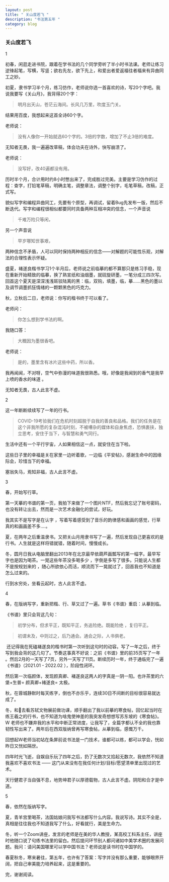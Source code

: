 ```yaml
---
layout: post
title: " 关山度若飞 "
description: "书法第五年 "
category: blog
---
```



### 关山度若飞
1

初春，闲逛走进书院，跟着在学书法的几个同学旁听了半小时书法课。老师让练习逆锋起笔，写横，写竖；欲右先左，欲下先上，和爱出者爱返福往者福来有异曲同工之妙。

初夏，隶书学习半个月，练习仿作，老师说你选一首喜欢的诗，写20个字吧。我说我要写《关山月》，我背得20个字：

> 明月出天山，苍茫云海间。长风几万里，吹度玉门关。

结果用百度，我想起来这首全诗60个字。

老师说：

> 没有人像你一开始就选60个字的。3倍的字数，增加了不止3倍的难度。

无知者无畏，我一遍遍改草稿，体会功夫在诗外，快写崩溃了。

老师说：

> 没写好，改40遍都没有用。

历时半个月，合计用时约8小时憋出来了，完成胜过完美。主要是学习仿作的过程：查字，打铅笔草稿，明确主笔，调整章法，调整个别字，毛笔草稿，改稿，正式写。

貌似写字和编程异曲同工，先要有个原型，再调试，留着Bug先发布一版，然后不断迭代。写字和编程很相似都要同时具备两种互相冲突的信念，一个声音说

> 千难万险只等闲，

另一个声音说

> 早岁哪知世事艰，

两种信念不矛盾，人可以同时保持两种相反的信念——对解题的可能性乐观，对解法的合理性表示怀疑。 

盛夏，褚遂良楷书学习1个半月后，老师说之前临摹的都不算那只是练习手稳，现在重新开始精致的临摹，换了熟宣纸和油烟墨，就砚旋研墨，一笔分成三四次写。回首这个夏天是深深浅浅斑驳陆离的黑：临，双钩，填墨，临，摹……黑色的墨以及调节调墨抓狂情绪的一颗颗黑色的巧克力。  

秋，立秋后二日，老师说：你写的楷书终于可以看了。

老师问：

>你怎么想到学书法的啊。

我随口答：

>大概因为墨很香吧。

老师说：

>是的，墨里含有冰片这些中药，所以香。 

我再闻闻，不对呀，空气中弥漫的味道我很熟悉。哦，好像是我闻到的香气是我早上喷的香水的味道 。

无知者无畏，古人此言不虚。

2

这一年断断续续写了一年的行书。

> COVID-19考验我们在危机时刻超脱于自我的善良和品格。我们的任务是在这个非我所愿的复杂混沌时刻，不被嘈杂的媒体和自身焦虑，恐惧裹挟，独立思考，安住于当下，与智慧和勇气同行。

生活中还有一个平行宇宙，人如果相信这一点，就安住在当下啦。

这些日子里的幸福是关在家里一边听着歌，一边临《平安帖》，感谢生命中的因缘际会，珍惜当下的幸福。

塞翁失马，焉知非福，古人此言不虚。



3

春，开始写行草。

第一天摹的书谱的第一页，我拍下来做了一个图片NTF，然后我忘记了账号密码，也没有转让出去，然而是一次艺术金融化的尝试，好玩。

我其实不是写字是在认字 ，写着写着感受到了音乐的韵律感和画画的感觉，行草真的和画画差不多....。

夏，在两年之后重温隶书。又把关山月用隶书写了一遍，然后发现自己更喜欢的是行书。人生就是这样将错就错，随着时间，慢慢成长。

冬，圆月日我从电脑里翻出2013年在北京最早依葫芦画瓢写的第一幅字。最早写字也是因为喝茶。一晃这些年茶没多喝多少 ，字倒是多写了很多。只能说人生都不是按规划来的 ，随心所欲依心而活，顺流而下一晃就过了，回首我也不知道是怎么过来的。

行到水穷处，坐看云起时，古人此言不虚。

4 

春，在版纳写字，重新把楷、行、草又过了一遍。草书《书谱》重启：从摹到临。

《书谱》里只会背这几句：

>初学分布，但求平正，既知平正，务追险绝。既能险绝 ，复归平正。

>初谓未及，中则过之，后乃通会。通会之际，人书俱老。

 还记得我在死磕褚遂良的楷书时第一次听到这句时的动容。写了一年之后，终于写到我会背的这几句了。节奏这事真不好说：之前《书谱》里的前35页写了一年 。然后2月的一天写了7页，另外一天写了11页。断续历时一年，终于通临完了一遍《书谱》（2021.01 - 2022.02 ），阶段性闭环。

然后第一次临颜体，发现颜真卿、褚遂良这两人的字真是一阴一阳。也许茶里的六堡+生普= 颜真卿+褚遂良= 太极。

秋，在蓉城静默时每天练字，倒也不亦乐乎，连续30日不间断的目标很容易就达成了。

冬，和👼去看苏轼文物展前做功课，顺手翻出了我以前摹的寒食帖，回忆起当时在练王羲之的行书，也不知道为啥鬼使神差的我突发奇想想写苏东坡的《寒食帖》。W 老师也不嫌弃我的水平和中断正常进度，让我写了，全篇字都认不全的我也靠韧性写出来了。两年后在西双版纳曾再写寒食帖，从摹到临，感慨万千。

回想起W老师当初站在条屏前说书法是一门技术，谁都可以练，都可以学会，恍如昨日又恍如隔世。

四年时光飞逝，自娱自乐玩了四年之后，扔了无数次又拾起无数次，我依然不知道我喜欢不喜欢书法 —— 这门从来没有在我任何计划/目标/愿望清单里出现过的艺术。

天行健君子当自强不息，地势坤君子以厚德载物，古人此言不虚。阴阳和合才是中道。

5

春，依然在版纳写字。

夏，青羊宫里喝茶，法国姑娘问我写书法都写什么内容。我说写诗。其实不全是，真相是往往我也不知道我写了什么，好看就行，美是生命力。

冬，听一个Zoom讲座，发言的老师是在美的华人教授，某高校工科系主任，讲座时他随口说了句练书法里的留白。然后提问环节别人都问诸如中美学术圈的发展问题。我问：请问美国哪里可以学中国书法？老师说是读书时在中国学的。

春夏秋冬，寒来暑往，第五年，也许有了答案：写字并没有那么重要，能够眼界开阔，把自己审美能力培养起来，这是重要的。





完，谢谢阅读。
